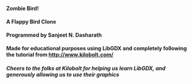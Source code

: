#### Zombie Bird!

#### A Flappy Bird Clone
**Programmed by Sanjeet N. Dasharath**
#### Made for educational purposes using LibGDX and completely following the tutorial from http://www.kilobolt.com/
##### Cheers to the folks at Kilobolt for helping us learn LibGDX, and generously allowing us to use their graphics